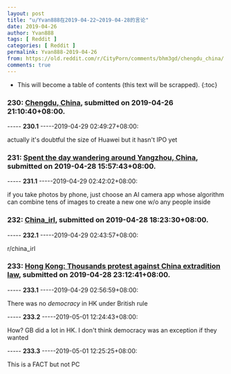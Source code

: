```yaml
---
layout: post
title: "u/Yvan888在2019-04-22~2019-04-28的言论"
date: 2019-04-26
author: Yvan888
tags: [ Reddit ]
categories: [ Reddit ]
permalink: Yvan888-2019-04-26
from: https://old.reddit.com/r/CityPorn/comments/bhm3gd/chengdu_china/
comments: true
---
```


* This will become a table of contents (this text will be scrapped).
{:toc}

### 230: [Chengdu, China](https://old.reddit.com/r/CityPorn/comments/bhm3gd/chengdu_china/), submitted on 2019-04-26 21:10:40+08:00.

----- __230.1__ -----2019-04-29 02:49:27+08:00:

actually it's doubtful the size of Huawei but it hasn't IPO yet

### 231: [Spent the day wandering around Yangzhou, China](https://old.reddit.com/r/travel/comments/bi8zui/spent_the_day_wandering_around_yangzhou_china/), submitted on 2019-04-28 15:57:43+08:00.

----- __231.1__ -----2019-04-29 02:42:02+08:00:

if you take photos by phone, just choose an AI camera app whose algorithm can combine tens of images to create a new one w/o any people inside

### 232: [China_irl](https://old.reddit.com/r/furry_irl/comments/bi9vkb/china_irl/), submitted on 2019-04-28 18:23:30+08:00.

----- __232.1__ -----2019-04-29 02:43:57+08:00:

r/china_irl

### 233: [Hong Kong: Thousands protest against China extradition law](https://old.reddit.com/r/China/comments/bic7v2/hong_kong_thousands_protest_against_china/), submitted on 2019-04-28 23:12:41+08:00.

----- __233.1__ -----2019-04-29 02:56:59+08:00:

There was no *democracy* in HK under British rule

----- __233.2__ -----2019-05-01 12:24:43+08:00:

How? GB did a lot in HK. I don't think democracy was an exception if they wanted

----- __233.3__ -----2019-05-01 12:25:25+08:00:

This is a FACT but not PC

